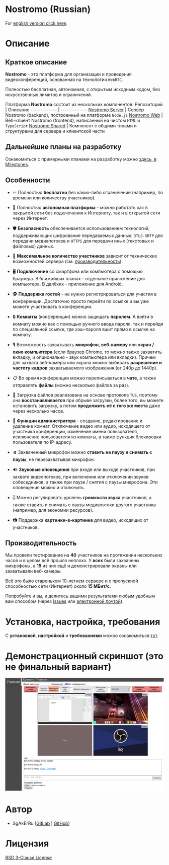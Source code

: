 # Nostromo (Russian)

For [english version click here](/README-EN.md).

# Описание

## Краткое описание

**Nostromo** - это платформа для организации и проведения видеоконференций, основанная на технологии `WebRTC`.

Полностью бесплатная, автономная, с открытым исходным кодом, без искусственных лимитов и ограничений.

Платформа **Nostromo** состоит из нескольких компонентов:
Репозиторий                                                     | Описание
-------------                                                   | -------------
[Nostromo Server](https://gitlab.com/SgAkErRu/nostromo)         | Сервер Nostromo (backend), построенный на платформе `Node.js`
[Nostromo Web](https://gitlab.com/SgAkErRu/nostromo-web)        | Веб-клиент Nostromo (frontend), написанный на чистом `HTML` и `TypeScript`
[Nostromo Shared](https://gitlab.com/SgAkErRu/nostromo-shared)  | Компонент с общими типами и структурами для сервера и клиентской части

## Дальнейшие планы на разработку

Ознакомиться с примерными планами на разработку можно [здесь, в Milestones](https://gitlab.com/SgAkErRu/nostromo/-/milestones).

## Особенности

- ♾️ Полностью **бесплатно** без каких-либо ограничений (например, по времени или количеству участников).

- 🏢 Полностью **автономная платформа** - можно работать как в закрытой сети без подключения к Интернету, так и в открытой сети через Интернет.

- 🛡️ **Безопасность** обеспечивается использованием технологий, поддерживающих шифрование передаваемых данных: `DTLS-SRTP` для передачи медиапотоков и `HTTPS` для передачи иных (текстовых и файловых) данных.

- 🤨 **Максимальное количество участников** зависит от технических возможностей сервера (см. [производительность](#производительность)).

- 🖥️ **Подключение** со смартфона или компьютера с помощью браузера. В ближайших планах - отдельное приложение для компьютера. В далёких - приложение для Android.

- 🕵️ **Поддержка гостей** - не нужно регистрироваться для участия в конференции. Достаточно просто перейти по ссылке и вы уже можете участвовать в конференции.

- 🔒 **Комнаты** (конференции) можно защищать **паролем**. А войти в комнату можно как с помощью ручного ввода пароля, так и перейдя по специальной ссылке, где хэш-пароля вшит прямо в ссылке на комнату.

- 🎙️ Возможность захватывать **микрофон**, **веб-камеру** или **экран / окно компьютера** (если браузер Chrome, то можно также захватить вкладку, и опционально - звук компьютера или вкладки). Причем для захвата веб-камеры или экрана можно выбирать **разрешение и частоту кадров** захватываемого изображения (от 240p до 1440p).

- 📋 Во время конференции можно переписываться в **чате**, а также отправлять **файлы** (можно несколько файлов за раз).

- 📎 Загрузка файлов реализована на основе протокола `TUS`, поэтому она **восстанавливается** при обрыве загрузки, более того, вы можете остановить загрузку, а потом **продолжить её с того же места** даже через несколько часов.

- 🔨 **Функции администратора** - создание, редактирование и удаление комнат. Отключение видео или аудио, исходящего от участника конференции, изменение имени пользователя, исключение пользователя из комнаты, а также функция блокировки пользователя по IP-адресу.

- ⏸️ Захваченный микрофон можно **ставить на паузу и снимать с паузы**, не перезахватывая микрофон.

- 🔊 **Звуковые оповещения** при входе или выходе участников, при захвате видеопотоков, при включении или отключении звуков собеседников, а также при паузе / снятия с паузы микрофона. Эти оповещения можно и отключить.

- 🎚️ Можно регулировать уровень **громкости звука** участников, а также ставить и снимать с паузы медиапотоки другого участника (например, для экономии ресурсов).

- 📷 Поддержка **картинки-в-картинке** для видео, исходящих от участников.


## Производительность

Мы провели тестирование на **40** участников на протяжении нескольких часов и в целом всё прошло неплохо. У **всех** были захвачены микрофоны, а **15** из них ещё и демонстрировали экраны или захватывали веб-камеры.

Всё это было стареньком 10-летнем сервере и с пропускной способностью сети (Интернет) около **15 МБит/с**.

Попробуйте и вы, и делитесь вашими результатами любым удобным вам способом (через [Issues](https://gitlab.com/SgAkErRu/nostromo/-/issues) или [электронной почтой](https://gitlab.com/SgAkErRu)).

# Установка, настройка, требования

С **установкой**, **настройкой** и **требованиями** можно ознакомиться [тут](/docs/SETUP.md).

# Демонстрационный скриншот (это не финальный вариант)
![Nostromo demo screenshot](nostromo-demo-screenshot.png)

# Автор

- SgAkErRu [[GitLab](https://gitlab.com/SgAkErRu) | [GitHub](https://github.com/SgAkErRu)]

# Лицензия

[BSD 3-Clause License](/LICENSE)